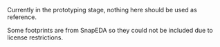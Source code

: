 Currently in the prototyping stage, nothing here should be used as reference.

Some footprints are from SnapEDA so they could not be included due to license restrictions.
